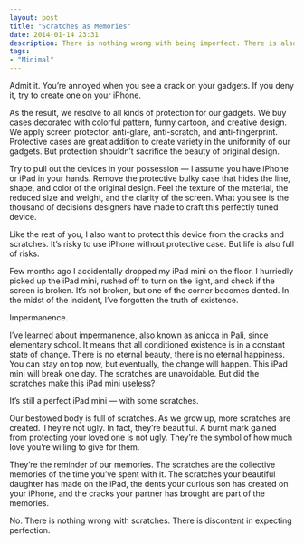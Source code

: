```yaml
---
layout: post
title: "Scratches as Memories"
date: 2014-01-14 23:31
description: There is nothing wrong with being imperfect. There is also nothing wrong with scratches on your gadgets.
tags:
- "Minimal"
---
```


Admit it. You’re annoyed when you see a crack on your gadgets. If you deny it, try to create one on your iPhone.

As the result, we resolve to all kinds of protection for our gadgets. We buy cases decorated with colorful pattern, funny cartoon, and creative design.  We apply screen protector, anti-glare, anti-scratch, and anti-fingerprint. Protective cases are great addition to create variety in the uniformity of our gadgets. But protection shouldn’t sacrifice the beauty of original design.

<!--more-->

Try to pull out the devices in your possession — I assume you have iPhone or iPad in your hands. Remove the protective bulky case that hides the line, shape, and color of the original design. Feel the texture of the material, the reduced size and weight, and the  clarity of the screen. What you see is the thousand of decisions designers have made to craft this perfectly tuned device.

Like the rest of you, I also want to protect this device from the cracks and scratches.  It’s risky to use iPhone without protective case. But life is also full of risks.

Few months ago I accidentally dropped my iPad mini on the floor. I hurriedly picked up the iPad mini, rushed off to turn on the light, and check if the screen is broken. It’s not broken, but one of the corner becomes dented. In the midst of the incident, I’ve forgotten the truth of existence.

Impermanence.

I’ve learned about impermanence, also known as [anicca](http://en.wikipedia.org/wiki/Impermanence "Impermanence - Wikipedia, the free encyclopedia") in Pali, since elementary school. It means that all conditioned existence is in a constant state of change. There is no eternal beauty, there is no eternal happiness. You can stay on top now, but eventually, the change will happen. This iPad mini will break one day. The scratches are unavoidable. But did the scratches make this iPad mini useless?

It’s still a perfect iPad mini — with some scratches.

Our bestowed body is full of scratches. As we grow up, more scratches are created. They’re not ugly. In fact, they’re beautiful. A burnt mark gained from protecting your loved one is not ugly. They’re the symbol of how much love you’re willing to give for them.

They’re the reminder of our memories.  The scratches are the collective memories of the time you’ve spent with it. The scratches your beautiful daughter has made on the iPad, the dents your curious son has created on your iPhone, and the cracks your partner has brought are part of the memories.

No. There is nothing wrong with scratches.  There is discontent in expecting perfection.